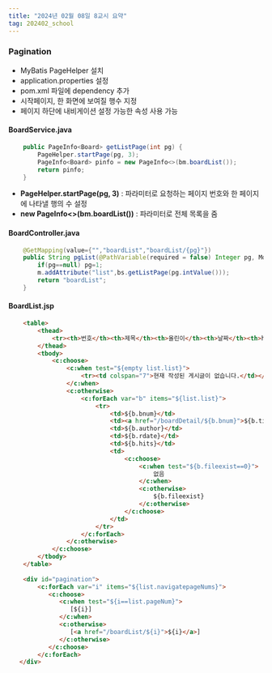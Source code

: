 ```yaml
---
title: "2024년 02월 08일 8교시 요약"
tag: 202402_school
---
```



### Pagination

- MyBatis PageHelper 설치
- application.properties 설정
- pom.xml 파일에 dependency 추가
- 시작페이지, 한 화면에 보여질 행수 지정
- 페이지 하단에 내비게이션 설정 가능한 속성 사용 가능

#### BoardService.java

```java
	public PageInfo<Board> getListPage(int pg) {
		PageHelper.startPage(pg, 3);
		PageInfo<Board> pinfo = new PageInfo<>(bm.boardList());
		return pinfo;
	}
```

- **PageHelper.startPage(pg, 3)** : 파라미터로 요청하는 페이지 번호와 한 페이지에 나타낼 행의 수 설정
- **new PageInfo<>(bm.boardList())** : 파라미터로 전체 목록을 줌


#### BoardController.java

```java
	@GetMapping(value={"","boardList","boardList/{pg}"})
	public String pgList(@PathVariable(required = false) Integer pg, Model m) {
		if(pg==null) pg=1;
		m.addAttribute("list",bs.getListPage(pg.intValue()));
		return "boardList";
	}
```

#### BoardList.jsp

```html
	<table>
		<thead>
			<tr><th>번호</th><th>제목</th><th>올린이</th><th>날짜</th><th>hit</th><th>파일 유무</th></tr>
		</thead>
		<tbody>
			<c:choose>
				<c:when test="${empty list.list}">
					<tr><td colspan="7">현재 작성된 게시글이 없습니다.</td></tr>
				</c:when>
				<c:otherwise>
					<c:forEach var="b" items="${list.list}">
						<tr>	
							<td>${b.bnum}</td>
							<td><a href="/boardDetail/${b.bnum}">${b.title}</a></td>
							<td>${b.author}</td>
							<td>${b.rdate}</td>
							<td>${b.hits}</td>
							<td>
								<c:choose>
									<c:when test="${b.fileexist==0}">
										없음
									</c:when>
									<c:otherwise>
										${b.fileexist}
									</c:otherwise>
								</c:choose>
							</td>
						</tr>
					</c:forEach>
				</c:otherwise>
			</c:choose>
		</tbody>
	</table>
	
	<div id="pagination">
		<c:forEach var="i" items="${list.navigatepageNums}">
		   <c:choose>
		      <c:when test="${i==list.pageNum}">
		         [${i}] 
		      </c:when>
		      <c:otherwise>
		         [<a href="/boardList/${i}">${i}</a>] 
		      </c:otherwise>
		   </c:choose> 
		</c:forEach>
   </div>
```